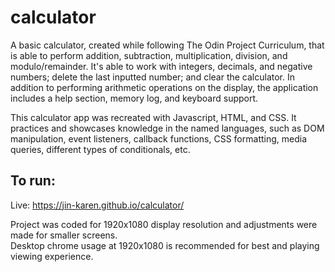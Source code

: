 # calculator
A basic calculator, created while following The Odin Project Curriculum, that is able to perform addition, subtraction, multiplication, division, and modulo/remainder. It's able to work with integers, decimals, and negative numbers; delete the last inputted number; and clear the calculator. In addition to performing arithmetic operations on the display, the application includes a help section, memory log, and keyboard support.

This calculator app was recreated with Javascript, HTML, and CSS. It practices and showcases knowledge in the named languages, such as DOM manipulation, event listeners, callback functions, CSS formatting, media queries, different types of conditionals, etc.

## To run:
Live: https://jin-karen.github.io/calculator/

Project was coded for 1920x1080 display resolution and adjustments were made for smaller screens.<br/>
Desktop chrome usage at 1920x1080 is recommended for best and playing viewing experience.  
